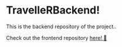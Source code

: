 # TravelleRBackend!

This is the backend repository of the project..

Check out the frontend repository [here! :link:](https://github.com/CuriousR82/traveller)